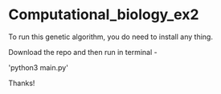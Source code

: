 # Computational_biology_ex2

To run this genetic algorithm, you do need to install any thing. 

Download the repo and then run in terminal - 

'python3 main.py'

Thanks!

